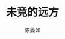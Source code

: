 ---
layout: ../../layouts/Article.astro
title: 未竟的远方
description: 手臂牵引的行李箱 | 延误 暴风雨 同行的人
pubDate: 2023/07/19
author: 陈晏如
heroImage: https://images.unsplash.com/photo-1464037866556-6812c9d1c72e?auto=format&fit=crop&w=1470&q=80
---
